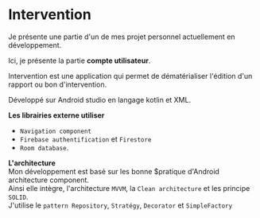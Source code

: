 # Intervention
Je présente une partie d'un de mes projet personnel actuellement en développement.

Ici, je présente la partie __compte utilisateur__.

Intervention est une application qui permet de dématérialiser l'édition d'un rapport ou bon d'intervention.

Développé sur Android studio en langage kotlin et XML.

__Les librairies externe utiliser__
 * `Navigation component`
 * `Firebase authentification` et `Firestore`
 * `Room database`.

__L'architecture__    
Mon développement est basé sur les bonne $pratique d'Android architecture component.  
Ainsi elle intègre, l'architecture `MVVM`, la `Clean architecture` et les principe `SOLID`.  
J'utilise le `pattern Repository`, `Stratégy`, `Decorator` et `SimpleFactory`
